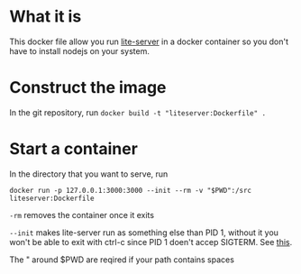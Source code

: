 # What it is 
This docker file allow you run [lite-server](https://www.npmjs.com/package/lite-server) in a docker container so you don't have to install nodejs on your system.

# Construct the image
In the git repository, run
`docker build -t "liteserver:Dockerfile" .`

# Start a container
In the directory that you want to serve, run

`docker run -p 127.0.0.1:3000:3000 --init --rm -v "$PWD":/src liteserver:Dockerfile`

`-rm` removes the container once it exits

`--init` makes lite-server run as something else than PID 1, without it you won't be able to exit with ctrl-c since PID 1 doen't accep SIGTERM. See [this](https://stackoverflow.com/questions/52518477/why-cant-i-always-kill-a-docker-process-with-ctrl-c).

The " around $PWD are reqired if your path contains spaces
